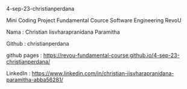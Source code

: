 4-sep-23-christianperdana

Mini Coding Project 
Fundamental Cource Software Engineering RevoU

Nama : Christian Iisvharapranidana Paramitha

Github : christianperdana

github pages : https://revou-fundamental-course.github.io/4-sep-23-christianperdana/

LinkedIn : https://www.linkedin.com/in/christian-iisvharapranidana-paramitha-abba56281/

